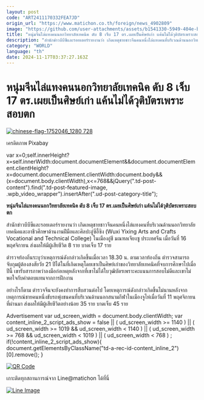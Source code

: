 ```yaml
---
layout: post
code: "ART2411170332FEA7JD"
origin_url: "https://www.matichon.co.th/foreign/news_4902809"
image: "https://github.com/user-attachments/assets/b1541330-5949-404e-b76a-82cd9268f42b"
title: "หนุ่มจีนไล่แทงคนนอกวิทยาลัยเทคนิค ดับ 8 เจ็บ 17 ตร.เผยเป็นศิษย์เก่า แค้นไม่ได้วุติบัตรเพราะสอบตก"
description: "สำนักข่าวบีบีซีและรอยเตอร์รายงานว่า เกิดเหตุชายชาวจีนคนหนึ่งไล่แทงคนที่บริเวณด้านนอกวิทยาลัยเทคนิคและอาชีวศึกษาด้านงานฝีมือและศิลปะอู๋ซีอี้ซิง (Wuxi Yixing Arts and Crafts Vocational and Technical College) ในเมืองอู๋ชี มณฑลเจียงซู ประเทศจีน เมื่อวันที่ 16 พฤศจิกายน ส่งผลให้มีผู้เสียชีวิต 8 ราย บาดเจ็บ 17 ราย"
category: "WORLD"
language: "th"
date: 2024-11-17T03:37:27.163Z
---
```


# หนุ่มจีนไล่แทงคนนอกวิทยาลัยเทคนิค ดับ 8 เจ็บ 17 ตร.เผยเป็นศิษย์เก่า แค้นไม่ได้วุติบัตรเพราะสอบตก

[![](https://www.matichon.co.th/wp-content/uploads/2024/11/chinese-flag-1752046_1280-728.jpg "chinese-flag-1752046_1280 728")](https://www.matichon.co.th/wp-content/uploads/2024/11/chinese-flag-1752046_1280-728.jpg)

เครดิตภาพ Pixabay

var x=0;self.innerHeight?x=self.innerWidth:document.documentElement&&document.documentElement.clientHeight?x=document.documentElement.clientWidth:document.body&&(x=document.body.clientWidth),x<=768&&jQuery(".td-post-content").find(".td-post-featured-image, .wpb\_video\_wrapper").insertAfter(".ud-post-category-title");

**หนุ่มจีนไล่แทงคนนอกวิทยาลัยเทคนิค ดับ 8 เจ็บ 17 ตร.เผยเป็นศิษย์เก่า แค้นไม่ได้วุติบัตรเพราะสอบตก**

สำนักข่าวบีบีซีและรอยเตอร์รายงานว่า เกิดเหตุชายชาวจีนคนหนึ่งไล่แทงคนที่บริเวณด้านนอกวิทยาลัยเทคนิคและอาชีวศึกษาด้านงานฝีมือและศิลปะอู๋ซีอี้ซิง (Wuxi Yixing Arts and Crafts Vocational and Technical College) ในเมืองอู๋ชี มณฑลเจียงซู ประเทศจีน เมื่อวันที่ 16 พฤศจิกายน ส่งผลให้มีผู้เสียชีวิต 8 ราย บาดเจ็บ 17 ราย

ตำรวจท้องถิ่นระบุว่าเหตุการณ์ดังกล่าวเกิดขึ้นเมื่อเวลา 18.30 น. ตามเวลาท้องถิ่น ตำรวจสามารถจับกุมผู้ต้องสงสัยวัย 21 ปีได้ในที่เกิดเหตุโดยเขาเป็นศิษย์เก่าของวิทยาลัยเทคนิคที่จบการศึกษาไปเมื่อปีนี้ เขารับสารภาพว่าลงมือก่อเหตุหลังจากที่เขาไม่ได้ใบวุฒิบัตรเพราะคะแนนการสอบไม่ดีและเขาไม่พอใจกับค่าตอบแทนจากการฝึกงาน

อย่างไรก็ตาม ตำรวจจีนจะยังคงทำการสืบสวนต่อไป โดยเหตุการณ์ดังกล่าวเกิดขึ้นไม่นานหลังจากเหตุการณ์ชายคนหนึ่งขับรถพุ่งชนคนที่บริเวณด้านนอกสนามกีฬาในเมืองจูไห่เมื่อวันที่ 11 พฤศจิกายนที่ผ่านมา ส่งผลให้มีผู้เสียชีวิตอย่างน้อย 35 ราย บาดเจ็บ 45 ราย

Advertisement var ud\_screen\_width = document.body.clientWidth; var content\_inline\_2\_script\_ads\_show = false || ( ud\_screen\_width >= 1140 ) || ( ud\_screen\_width >= 1019 && ud\_screen\_width < 1140 ) || ( ud\_screen\_width >= 768 && ud\_screen\_width < 1019 ) || ( ud\_screen\_width < 768 ) ; if(!content\_inline\_2\_script\_ads\_show){ document.getElementsByClassName("td-a-rec-id-content\_inline\_2")\[0\].remove(); }

[![QR Code](https://www.matichon.co.th/wp-content/uploads/2023/07/wob1371z.jpg)](https://lin.ee/ht0nDxX)

เกาะติดทุกสถานการณ์จาก Line@matichon ได้ที่นี่

[![Line Image](https://www.matichon.co.th/wp-content/uploads/2023/07/th.png)](https://lin.ee/ht0nDxX)